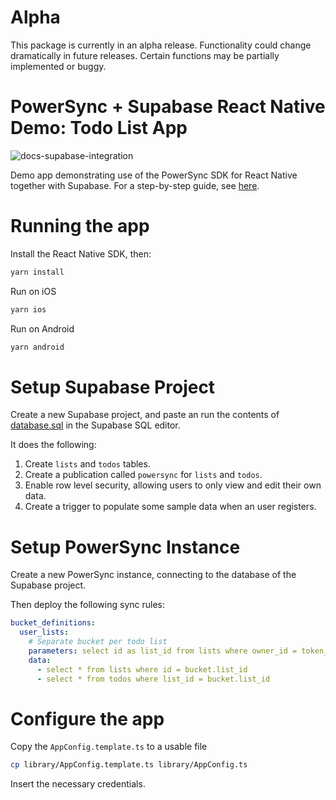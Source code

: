 # Alpha
This package is currently in an alpha release. Functionality could change dramatically in future releases. Certain functions may be partially implemented or buggy.

# PowerSync + Supabase React Native Demo: Todo List App
![docs-supabase-integration](https://github.com/journeyapps/powersync-supabase-flutter-demo/assets/277659/291fa2eb-abe6-4567-8d4b-c88e0ee850cf)

Demo app demonstrating use of the PowerSync SDK for React Native together with Supabase. For a step-by-step guide, see [here](https://docs.powersync.co/integration-guides/supabase).

# Running the app

Install the React Native SDK, then:

```sh
yarn install
```

Run on iOS
```sh
yarn ios
```

Run on Android
```sh
yarn android
```


# Setup Supabase Project

Create a new Supabase project, and paste an run the contents of [database.sql](./database.sql) in the Supabase SQL editor.

It does the following:

1. Create `lists` and `todos` tables.
2. Create a publication called `powersync` for `lists` and `todos`.
3. Enable row level security, allowing users to only view and edit their own data.
4. Create a trigger to populate some sample data when an user registers.


# Setup PowerSync Instance

Create a new PowerSync instance, connecting to the database of the Supabase project.

Then deploy the following sync rules:

```yaml
bucket_definitions:
  user_lists:
    # Separate bucket per todo list
    parameters: select id as list_id from lists where owner_id = token_parameters.user_id
    data:
      - select * from lists where id = bucket.list_id
      - select * from todos where list_id = bucket.list_id
```

# Configure the app

Copy the `AppConfig.template.ts` to a usable file

```bash
cp library/AppConfig.template.ts library/AppConfig.ts
```

Insert the necessary credentials.

